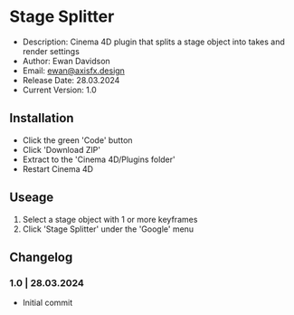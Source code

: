 # Stage Splitter

* Description: Cinema 4D plugin that splits a stage object into takes and render settings
* Author: Ewan Davidson
* Email: ewan@axisfx.design
* Release Date: 28.03.2024
* Current Version: 1.0

## Installation

* Click the green 'Code' button
* Click 'Download ZIP'
* Extract to the 'Cinema 4D/Plugins folder'
* Restart Cinema 4D

## Useage

1. Select a stage object with 1 or more keyframes
2. Click 'Stage Splitter' under the 'Google' menu

## Changelog

### 1.0  |  28.03.2024

* Initial commit
